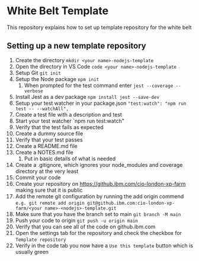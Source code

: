 # White Belt Template

This repository explains how to set up template repository for the white belt

## Setting up a new template repository

1. Create the directory `mkdir <your name>-nodejs-template`  
1. Open the directory in VS Code `code <your name>-nodejs-template`  
1. Setup Git `git init`  
1. Setup the Node package `npm init`  
    1. When prompted for the test command enter `jest --coverage --verbose`
1. Install Jest as a dev package `npm install jest --save-dev`
1. Setup your test watcher in your package.json `"test:watch": "npm run test -- --watchAll",`
1. Create a test file with a description and test
1. Start your test watcher `npm run test:watch"
1. Verify that the test fails as expected
1. Create a dummy source file
1. Verify that your test passes
1. Create a README.md file  
1. Create a NOTES.md file  
    1. Put in basic details of what is needed  
1. Create a .gitignore, which ignores your node_modules and coverage directory at the very least
1. Commit your code
1. Create your repository on <https://github.ibm.com/cio-london-xp-farm> making sure that it is public
1. Add the remote git configuration by running the add origin commend `e.g. git remote add origin git@github.ibm.com:cio-london-xp-farm/<your name>-<nodejs>-template.git`
1. Make sure that you have the branch set to main `git branch -M main`
1. Push your code to origin `git push -u origin main`
1. Verify that you can see all of the code on github.ibm.com
1. Open the settings tab for the repository and check the checkbox for `Template repository`
1. Verify in the code tab you now have a `Use this template` button which is usually green
